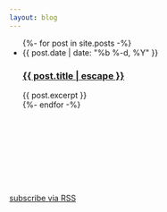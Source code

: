 ```yaml
---
layout: blog
---
```


<div class="home">
  <ul class="post-list">
    {%- for post in site.posts -%}
    <li>
      <span class="post-meta">{{ post.date | date: "%b %-d, %Y" }}</span>
      <h3><a class="post-link" href="{{ post.url | relative_url }}">{{ post.title | escape }}</a></h3>
      {{ post.excerpt }}
    </li>
    {%- endfor -%}
  </ul>

  <p class="rss-subscribe">
    <a href="{{ '/blog/feed.xml' | relative_url }}">subscribe via RSS</a>
    <svg class="svg-icon"><use xlink:href="{{ '/assets/blog/social-icons.svg#rss' | relative_url }}"></use></svg>
  </p>
</div>
